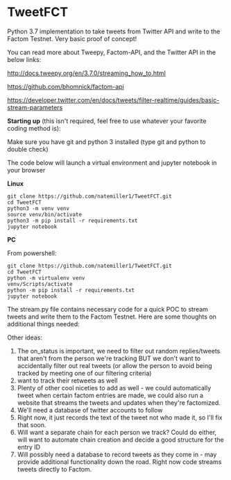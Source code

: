 # TweetFCT
Python 3.7 implementation to take tweets from Twitter API and write to the Factom Testnet. Very basic proof of concept!

You can read more about Tweepy, Factom-API, and the Twitter API in the below links:

http://docs.tweepy.org/en/3.7.0/streaming_how_to.html

https://github.com/bhomnick/factom-api

https://developer.twitter.com/en/docs/tweets/filter-realtime/guides/basic-stream-parameters

**Starting up** (this isn't required, feel free to use whatever your favorite coding method is):

Make sure you have git and python 3 installed (type git and python to double check)

The code below will launch a virtual environment and jupyter notebook in your browser 


**Linux**

```
git clone https://github.com/natemiller1/TweetFCT.git
cd TweetFCT
python3 -m venv venv
source venv/bin/activate
python3 -m pip install -r requirements.txt
jupyter notebook
```

**PC**

From powershell:
```
git clone https://github.com/natemiller1/TweetFCT.git
cd TweetFCT
python -m virtualenv venv
venv/Scripts/activate
python -m pip install -r requirements.txt
jupyter notebook
```

The stream.py file contains necessary code for a quick POC to stream tweets and write them to the Factom Testnet. Here are some thoughts on additional things needed:

Other ideas:
1. The on_status is important, we need to filter out random replies/tweets that aren't from the person we're tracking BUT we don't want to accidentally filter out real tweets (or allow the person to avoid being tracked by meeting one of our filtering criteria)
2. want to track their retweets as well
3. Plenty of other cool niceties to add as well - we could automatically tweet when certain factom entries are made, we could also run a website that streams the tweets and updates when they're factomized.
4. We'll need a database of twitter accounts to follow
5. Right now, it just records the text of the tweet not who made it, so I'll fix that soon.
6. Will want a separate chain for each person we track? Could do either, will want to automate chain creation and decide a good structure for the entry ID
7. Will possibly need a database to record tweets as they come in - may provide additional functionality down the road. Right now code streams tweets directly to Factom.
